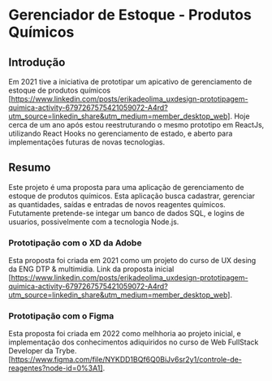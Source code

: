 # Gerenciador de Estoque - Produtos Químicos

## Introdução

Em 2021 tive a iniciativa de prototipar um apicativo de gerenciamento de estoque de produtos químicos [https://www.linkedin.com/posts/erikadeolima_uxdesign-prototipagem-quimica-activity-6797267575421059072-A4rd?utm_source=linkedin_share&utm_medium=member_desktop_web].
Hoje cerca de um ano após estou reestruturando o mesmo prototipo em ReactJs, utilizando React Hooks no gerenciamento de estado, e aberto para implementações futuras de novas tecnologias.

## Resumo

Este projeto é uma proposta para uma aplicação de gerenciamento de estoque de produtos químicos.
Esta aplicação busca cadastrar, gerenciar as quantidades, saídas e entradas de novos reagentes químicos.
Fututamente pretende-se integar um banco de dados SQL, e logins de usuarios, possivelmente com a tecnologia Node.js.

### Prototipação com o XD da Adobe

Esta proposta foi criada em 2021 como um projeto do curso de UX desing da ENG DTP & multimidia. Link da proposta inicial [https://www.linkedin.com/posts/erikadeolima_uxdesign-prototipagem-quimica-activity-6797267575421059072-A4rd?utm_source=linkedin_share&utm_medium=member_desktop_web].

### Prototipação com o Figma

Esta proposta foi criada em 2022 como melhhoria ao projeto inicial, e implementação dos conhecimentos adiquiridos no curso de Web FullStack Developer da Trybe. [https://www.figma.com/file/NYKDD1BQf6Q0BiJv6sr2y1/controle-de-reagentes?node-id=0%3A1].